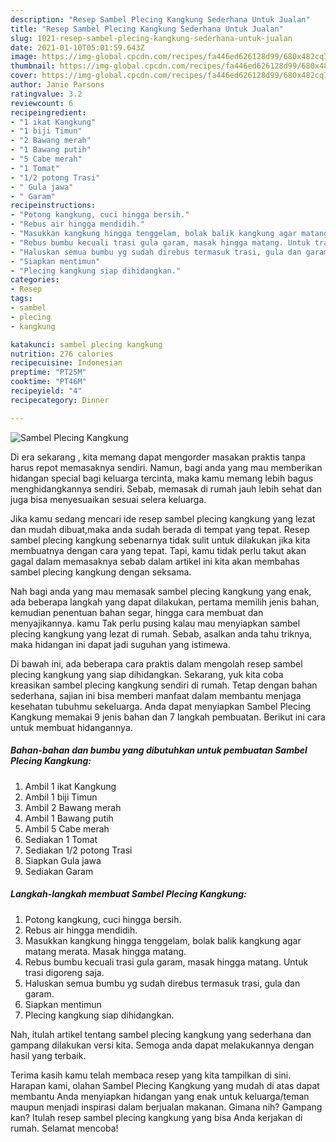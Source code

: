 ```yaml
---
description: "Resep Sambel Plecing Kangkung Sederhana Untuk Jualan"
title: "Resep Sambel Plecing Kangkung Sederhana Untuk Jualan"
slug: 1021-resep-sambel-plecing-kangkung-sederhana-untuk-jualan
date: 2021-01-10T05:01:59.643Z
image: https://img-global.cpcdn.com/recipes/fa446ed626128d99/680x482cq70/sambel-plecing-kangkung-foto-resep-utama.jpg
thumbnail: https://img-global.cpcdn.com/recipes/fa446ed626128d99/680x482cq70/sambel-plecing-kangkung-foto-resep-utama.jpg
cover: https://img-global.cpcdn.com/recipes/fa446ed626128d99/680x482cq70/sambel-plecing-kangkung-foto-resep-utama.jpg
author: Janie Parsons
ratingvalue: 3.2
reviewcount: 6
recipeingredient:
- "1 ikat Kangkung"
- "1 biji Timun"
- "2 Bawang merah"
- "1 Bawang putih"
- "5 Cabe merah"
- "1 Tomat"
- "1/2 potong Trasi"
- " Gula jawa"
- " Garam"
recipeinstructions:
- "Potong kangkung, cuci hingga bersih."
- "Rebus air hingga mendidih."
- "Masukkan kangkung hingga tenggelam, bolak balik kangkung agar matang merata. Masak hingga matang."
- "Rebus bumbu kecuali trasi gula garam, masak hingga matang. Untuk trasi digoreng saja."
- "Haluskan semua bumbu yg sudah direbus termasuk trasi, gula dan garam."
- "Siapkan mentimun"
- "Plecing kangkung siap dihidangkan."
categories:
- Resep
tags:
- sambel
- plecing
- kangkung

katakunci: sambel plecing kangkung 
nutrition: 276 calories
recipecuisine: Indonesian
preptime: "PT25M"
cooktime: "PT46M"
recipeyield: "4"
recipecategory: Dinner

---
```



![Sambel Plecing Kangkung](https://img-global.cpcdn.com/recipes/fa446ed626128d99/680x482cq70/sambel-plecing-kangkung-foto-resep-utama.jpg)

Di era  sekarang , kita memang dapat mengorder masakan praktis tanpa harus repot memasaknya sendiri. Namun, bagi anda yang mau memberikan hidangan special bagi keluarga tercinta, maka kamu memang lebih bagus menghidangkannya sendiri. Sebab, memasak di rumah jauh lebih sehat dan juga bisa menyesuaikan sesuai selera keluarga.

Jika kamu sedang mencari ide resep sambel plecing kangkung yang lezat dan mudah dibuat,maka anda sudah berada di tempat yang tepat. Resep sambel plecing kangkung  sebenarnya tidak sulit untuk dilakukan jika kita membuatnya dengan cara yang tepat. Tapi, kamu tidak perlu takut akan gagal dalam memasaknya 
sebab dalam artikel ini kita akan membahas sambel plecing kangkung dengan seksama.  



Nah bagi anda yang mau memasak sambel plecing kangkung yang enak, ada beberapa langkah yang dapat dilakukan, pertama memilih jenis bahan, kemudian penentuan bahan segar, hingga cara membuat dan menyajikannya. kamu Tak perlu pusing kalau mau menyiapkan sambel plecing kangkung yang lezat di rumah. Sebab, asalkan anda  tahu triknya, maka hidangan ini dapat jadi suguhan yang istimewa.

Di bawah ini, ada beberapa cara praktis  dalam mengolah resep sambel plecing kangkung yang siap dihidangkan. Sekarang, yuk kita coba kreasikan sambel plecing kangkung sendiri di rumah. Tetap dengan bahan sederhana, sajian ini bisa memberi manfaat dalam membantu menjaga kesehatan tubuhmu sekeluarga. Anda dapat menyiapkan Sambel Plecing Kangkung memakai 9 jenis bahan dan 7 langkah pembuatan. Berikut ini cara untuk membuat hidangannya.

<!--inarticleads1-->

##### Bahan-bahan dan bumbu yang dibutuhkan untuk pembuatan Sambel Plecing Kangkung:

1. Ambil 1 ikat Kangkung
1. Ambil 1 biji Timun
1. Ambil 2 Bawang merah
1. Ambil 1 Bawang putih
1. Ambil 5 Cabe merah
1. Sediakan 1 Tomat
1. Sediakan 1/2 potong Trasi
1. Siapkan  Gula jawa
1. Sediakan  Garam




<!--inarticleads2-->

##### Langkah-langkah membuat Sambel Plecing Kangkung:

1. Potong kangkung, cuci hingga bersih.
1. Rebus air hingga mendidih.
1. Masukkan kangkung hingga tenggelam, bolak balik kangkung agar matang merata. Masak hingga matang.
1. Rebus bumbu kecuali trasi gula garam, masak hingga matang. Untuk trasi digoreng saja.
1. Haluskan semua bumbu yg sudah direbus termasuk trasi, gula dan garam.
1. Siapkan mentimun
1. Plecing kangkung siap dihidangkan.




Nah, itulah artikel tentang  sambel plecing kangkung  yang sederhana dan gampang dilakukan versi kita. Semoga anda dapat melakukannya dengan hasil yang terbaik. 

Terima kasih kamu telah membaca resep yang kita tampilkan di sini. Harapan kami, olahan  Sambel Plecing Kangkung yang mudah di atas dapat membantu Anda menyiapkan hidangan yang enak untuk keluarga/teman maupun menjadi inspirasi dalam berjualan makanan. Gimana nih? Gampang kan? Itulah resep sambel plecing kangkung yang bisa Anda kerjakan di rumah. Selamat mencoba!

